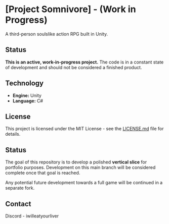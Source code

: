 # [Project Somnivore] - (Work in Progress)

A third-person soulslike action RPG built in Unity.

## Status

**This is an active, work-in-progress project.** The code is in a constant state of development and should not be considered a finished product.

## Technology

* **Engine:** Unity
* **Language:** C#

## License

This project is licensed under the MIT License - see the [LICENSE.md](LICENSE.md) file for details.

## Status

The goal of this repository is to develop a polished **vertical slice** for portfolio purposes. Development on this main branch will be considered complete once that goal is reached.

Any potential future development towards a full game will be continued in a separate fork.

## Contact

Discord - iwilleatyourliver
